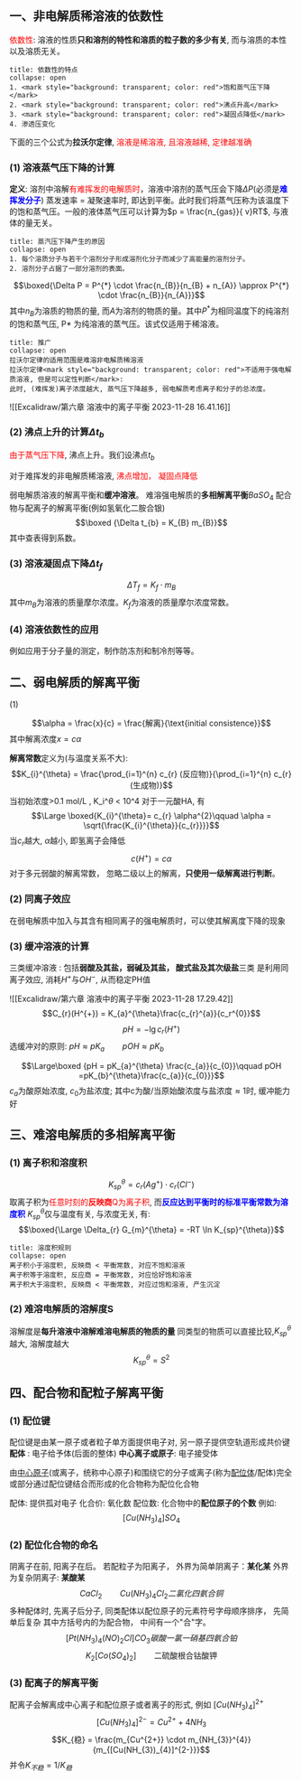 ## 一、非电解质稀溶液的依数性
<mark style="background: transparent; color: red">依数性</mark>: 溶液的性质**只和溶剂的特性和溶质的粒子数的多少有关**, 而与溶质的本性以及溶质无关。
`````ad-note
title: 依数性的特点
collapse: open 
1. <mark style="background: transparent; color: red">饱和蒸气压下降</mark>
2. <mark style="background: transparent; color: red">沸点升高</mark>
3. <mark style="background: transparent; color: red">凝固点降低</mark>
4. 渗透压变化
`````
下面的三个公式为**拉沃尔定律**, <mark style="background: transparent; color: red">溶液是稀溶液, 且溶液越稀, 定律越准确</mark> 
### (1) 溶液蒸气压下降的计算 
**定义**: 溶剂中溶解<mark style="background: transparent; color: red">有难挥发的电解质时</mark>，溶液中溶剂的蒸气压会下降$\Delta P$(必须是<b><mark style="background: transparent; color: blue">难挥发分子</mark></b>) 
蒸发速率 = 凝聚速率时, 即达到平衡。此时我们将蒸气压称为该温度下的饱和蒸气压。一般的液体蒸气压可以计算为$p = \frac{n_{gas}}{ v}RT$, 与液体的量无关。

`````ad-note
title: 蒸汽压下降产生的原因
collapse: open
1. 每个溶质分子与若干个溶剂分子形成溶剂化分子而减少了高能量的溶剂分子。
2. 溶剂分子占据了一部分溶剂的表面。
`````
$$\boxed{\Delta  P = P^{*}  \cdot  \frac{n_{B}}{n_{B} +  n_{A}} \approx  P^{*} \cdot  \frac{n_{B}}{n_{A}}}$$
其中$n_B$为溶质的物质的量, 而$A$为溶剂的物质的量。其中$P^*$为相同温度下的纯溶剂的饱和蒸气压, P* 为纯溶液的蒸气压。该式仅适用于稀溶液。
`````ad-cite
title: 推广
collapse: open
拉沃尔定律的适用范围是难溶非电解质稀溶液
拉沃尔定律<mark style="background: transparent; color: red">不适用于强电解质溶液, 但是可以定性判断</mark>: 
此时, (难挥发)离子浓度越大, 蒸气压下降越多, 弱电解质考虑离子和分子的总浓度。
`````
![[Excalidraw/第六章 溶液中的离子平衡 2023-11-28 16.41.16]]
### (2) 沸点上升的计算$\Delta t_{b}$ 
<mark style="background: transparent; color: red">由于蒸气压下降</mark>, 沸点上升。我们设沸点$t_b$ 

对于难挥发的非电解质稀溶液, <mark style="background: transparent; color: red">沸点增加， 凝固点降低</mark> 

弱电解质溶液的解离平衡和**缓冲溶液**。
难溶强电解质的**多相解离平衡**$BaSO_{4}$ 
配合物与配离子的解离平衡(例如氢氧化二胺合银)
$$\boxed {\Delta  t_{b} = K_{B} m_{B}}$$
其中查表得到系数。 
### (3) 溶液凝固点下降$\Delta t_{f}$ 
$$\Delta T_{f}= K_{f} \cdot   m_{B} $$
其中$m_B$为溶液的质量摩尔浓度。$K_f$为溶液的质量摩尔浓度常数。

### (4) 溶液依数性的应用
例如应用于分子量的测定，制作防冻剂和制冷剂等等。

## 二、弱电解质的解离平衡
(1) 

$$\alpha = \frac{x}{c} = \frac{解离}{\text{initial consistence}}$$
其中解离浓度$x = c\alpha$ 

**解离常数**定义为(与温度关系不大): 
$$K_{i}^{\theta} = \frac{\prod_{i=1}^{n} c_{r} (反应物)}{\prod_{i=1}^{n} c_{r}(生成物)}$$
当初始浓度>0.1 mol/L , K_i^$\theta$ < 10^4 
对于一元酸HA, 有
$$\Large \boxed{K_{i}^{\theta}= c_{r} \alpha^{2}\qquad \alpha  = \sqrt{\frac{K_{i}^{\theta}}{c_{r}}}}$$
当$c_r$越大, $\alpha$越小, 即氢离子会降低
$$c(H^{+}) = c \alpha$$
对于多元弱酸的解离常数， 忽略二级以上的解离，**只使用一级解离进行判断**。
### (2)  同离子效应 
在弱电解质中加入与其含有相同离子的强电解质时，可以使其解离度下降的现象

### (3) 缓冲溶液的计算
三类缓冲溶液 : 包括**弱酸及其盐，弱碱及其盐， 酸式盐及其次级盐**三类
是利用同离子效应, 消耗$H^{+}$与$OH^{-}$, 从而稳定PH值

![[Excalidraw/第六章 溶液中的离子平衡 2023-11-28 17.29.42]]
$$C_{r}(H^{+}) = K_{a}^{\theta}\frac{c_{r}^{a}}{c_r^{0}}$$
$$pH = -\lg c_{r}(H^{+})$$
选缓冲对的原则: $pH \approx pK_{a}\qquad  pOH \approx pK_{b}$

$$\Large\boxed {pH  = pK_{a}^{\theta} \frac{c_{a}}{c_{0}}\qquad  pOH  =pK_{b}^{\theta}\frac{c_{a}}{c_{0}}}$$
$c_{a}$为酸原始浓度, $c_{0}$为盐浓度; 其中c为酸/当原始酸浓度与盐浓度$\approx 1$时, 缓冲能力好 

## 三、难溶电解质的多相解离平衡
### (1) 离子积和溶度积
$$K_{sp}^{\theta}  =  c_{r}(Ag^{+}) \cdot  c_{r} (Cl^{-})$$
取离子积为<mark style="background: transparent; color: red">任意时刻的<b>反映商</b>Q为离子积</mark>, 而<b><mark style="background: transparent; color: blue">反应达到平衡时的标准平衡常数为溶度积</mark></b> 
$K_{sp}^{\theta}$仅与温度有关, 与浓度无关, 有: 
$$\boxed{\Large \Delta_{r} G_{m}^{\theta} = -RT \ln K_{sp}^{\theta}}$$
`````ad-note
title: 溶度积规则
collapse: open
离子积小于溶度积, 反映商 < 平衡常数, 对应不饱和溶液 
离子积等于溶度积, 反应商 = 平衡常数, 对应恰好饱和溶液
离子积大于溶度积, 反映商 < 平衡常数, 对应过饱和溶液, 产生沉淀
`````
### (2) 难溶电解质的溶解度S 
溶解度是**每升溶液中溶解难溶电解质的物质的量**
同类型的物质可以直接比较,$K_{sp}^\theta$越大, 溶解度越大
$$K_{sp}^{\theta} = S^{2}$$

## 四、配合物和配粒子解离平衡 
### (1) 配位键
配位键是由某一原子或者粒子单方面提供电子对, 另一原子提供空轨道形成共价键
**配体** : 电子给予体(后面的整体)
**中心离子或原子**: 电子接受体

由[中心原子](https://baike.baidu.com/item/%E4%B8%AD%E5%BF%83%E5%8E%9F%E5%AD%90/2968828?fromModule=lemma_inlink)(或离子，统称中心原子)和围绕它的分子或离子(称为[配位体](https://baike.baidu.com/item/%E9%85%8D%E4%BD%8D%E4%BD%93/6041274?fromModule=lemma_inlink)/配体)完全或部分通过配位键结合而形成的化合物称为配位化合物

配体: 提供孤对电子
化合价: 氧化数
配位数: 化合物中的**配位原子的个数** 
例如: 
$$[Cu (NH_3)_4]SO_4$$
### (2) 配位化合物的命名 
阴离子在前, 阳离子在后。
若配粒子为阳离子， 外界为简单阴离子：**某化某**
外界为复杂阴离子: **某酸某**
$$CaCl_{2}\qquad Cu(NH_{3})_{4} Cl_{2}二氯化四氨合铜$$
多种配体时, 先离子后分子, 同类配体以配位原子的元素符号字母顺序排序， 先简单后复杂 
其中方括号内的为配合物， 中间有一个"合"字。
$$[Pt(NH_3)_4(NO)_2Cl]CO_{3}碳酸一氯一硝基四氨合铂$$
$$K_{2}[Co (SO_{4})_{2}]\qquad  \text{二硫酸根合钴酸钾}$$
### (3) 配离子的解离平衡
配离子会解离成中心离子和配位原子或者离子的形式, 例如 $[Cu(NH_3)_4]^{2+}$
$$[Cu(NH_{3})_{4}]^{2-} = Cu^{2+} + 4 NH_{3}$$
$$K_{稳} =  \frac{m_{Cu^{2+}} \cdot  m_{NH_{3}}^{4}}{m_{[Cu(NH_{3})_{4}]^{2-}}}$$
并令$K_{不稳} = 1/K_稳$ 
